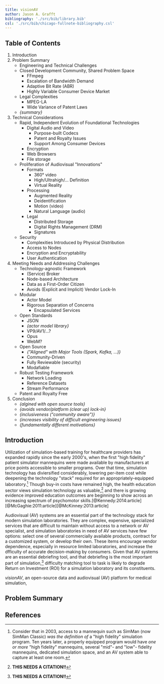```yaml
---
title: visionAV
author: Jason A. Grafft
bibliography: './src/bib/library.bib'
csl: './src/bib/chicago-fullnote-bibliography.csl'
---
```

## Table of Contents
1. Introduction
2. Problem Summary
    - Engineering and Technical Challenges
    - Closed Development Community, Shared Problem Space
        - FFmpeg
        - Escalation of Bandwidth Demand
        - Adaptive Bit Rate (ABR)
        - Highly Variable Consumer Device Market
    - Legal Complexities
        - MPEG-LA
        - Wide Variance of Patent Laws
    - *{summary}*
3. Technical Considerations
    - Rapid, Independent Evolution of Foundational Technologies
        - Digital Audio and Video
            - Purpose-built Codecs
            - Patent and Royalty Issues
            - Support Among Consumer Devices
        - Encryption
        - Web Browsers
        - File storage
    - Proliferation of Audiovisual "Innovations"
        - Formats
            - 360° video
            - High/Ultrahigh/... Definition
            - Virtual Reality
        - Processing
            - Augmented Reality
            - Deidentification
            - Motion (video)
            - Natural Language (audio)
        - Legal
            - Distributed Storage
            - Digital Rights Management (DRM)
            - Signatures
    - Security
        - Complexities Introduced by Physical Distribution
        - Access to Nodes
        - Encryption and Encryptability
        - User Authentication
4. Meeting Needs and Addressing Challenges
    - Technology-agnostic Framework
        - (Service) Broker
        - Node-based Architecture
        - Data as a First-Order Citizen
        - Avoids (Explicit and Implicit) Vendor Lock-In
    - Modular
        - Actor Model
        - Rigorous Separation of Concerns
            - Encapsulated Services
    - Open Standards
        - JSON
        - *{actor model library}*
        - VP9/AV1/...?
        - Opus
        - WebM?
    - Open Source
        - *{"Aligned" with Major Tools (Spark, Kafka, ...)}*
        - Community-Driven
        - Fully Reviewable (security)
        - Modafiable
    - Robust Testing Framework
        - Network Loading
        - Reference Datasets
        - Stream Performance
    - Patent and Royalty Free
5. Conclusion
    - *{algined with open source tools}*
    - *{avoids vendor/platform (clear up) lock-in}*
    - *{inclusiveness ("community aware")}*
    - *{increases visibility of difficult engineering issues}*
    - *{fundamentally different motivations}*

## Introduction
Utilization of simulation-based training for healthcare providers has expanded rapidly since the early 2000's, when the first "high fidelity" patient simulator mannequins were made available by manufacturers at price points accessible to smaller programs. Over that time, simulation technology has diviersified considerably, lowering per-item cost while deepening the technology "stack" required for an appropriately-equipped laboratory.[^fn1] Though buy-in costs have remained high, the health education sector views simulation technology as valuable,[^cite] and there is growing evidence improved education outcomes are beginning to show across an increasing spectrum of psychomotor skills.[@Kennedy:2014:article][@McGaghie:2011:article][@McKinney:2013:article]

Audiovisual (AV) systems are an essential part of the technology stack for modern simulation laboratories. They are complex, expensive, specialized services that are difficult to maintain without access to a network or AV specialist, and simulation laboratories in need of AV services have few options: select one of several commercially available products, contract for a customized system, or develop their own. These items encourage vendor dependence, especially in resource limited laboratories, and increase the dfficulty of accurate decision-making by consumers. Given that AV systems are an essential debriefing tool, and that debriefing is the most important part of simulation,[^cite] difficulty matching tool to task is likely to degrade Return on Investment (ROI) for a simulation laboratory and its constituents.

*visionAV*, an open-source data and audiovisual (AV) platform for medical simulation, 

## Problem Summary


## References

[^cite]: **THIS NEEDS A CITATION!!**
[^fn1]: Consider that in 2003, access to a mannequin such as SimMan (now SimMan Classic) *was the definition of* a "high fidelity" simulation program. Ten years later, a properly equipped program would have *one or more* "high fidelity" mannequins, several "mid"- and "low"- fidelity mannequins, dedicated simulation space, and an AV system able to capture at least one room.